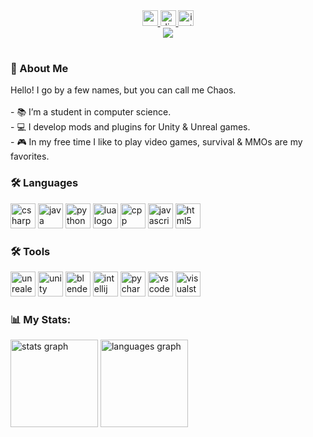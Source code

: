 <br clear="both">

###

<div align="center">
  <a href="https://www.youtube.com/channel/UC8SPmC7HALFDNCfsODfGb4Q">
    <img src="https://img.shields.io/static/v1?message=Youtube&logo=youtube&label=&color=FF0000&logoColor=white" height="25" alt="youtube logo"  />
  </a>
  <a href="https://discord.gg/8WXCWwMRGr">
    <img src="https://img.shields.io/static/v1?message=Discord&logo=discord&label=&color=7289DA&logoColor=white" height="25" alt="discord logo"  />
  </a>
  <a href="https://www.twitch.tv/averagechaos_">
    <img src="https://img.shields.io/static/v1?message=Twitch&logo=twitch&label=&color=6441a5&logoColor=white" height="25" alt="instagram logo"  />
  </a>
</div>

<div align="center">
  <img src="https://visitor-badge.laobi.icu/badge?page_id=averagechaos.averagechaos&left_text=Views"  />
</div>

<h1></h1>

###

<h3>👋 About Me</h3>
<p>
  Helloǃ I go by a few names‚ but you can call me Chaos․
  <br>
  <br>- 📚 I’m a student in computer science.
  <br>- 💻 I develop mods and plugins for Unity & Unreal games.
  <br>- 🎮 In my free time I like to play video games, survival & MMOs are my favorites.
</p>

###

<div>
  <h3>🛠 Languages</h3>
  <img src="https://cdn.jsdelivr.net/gh/devicons/devicon/icons/csharp/csharp-original.svg" height="40" alt="csharp logo" />
  <img src="https://cdn.jsdelivr.net/gh/devicons/devicon/icons/java/java-original.svg" height="40" alt="java logo" />
  <img src="https://skillicons.dev/icons?i=py" height="40" alt="python logo" />
  <img src="https://cdn.jsdelivr.net/gh/devicons/devicon/icons/lua/lua-original.svg" height="40" alt="lua logo"  />
  <img src="https://cdn.jsdelivr.net/gh/devicons/devicon/icons/cplusplus/cplusplus-original.svg" height="40" alt="cpp logo"  />
  <img src="https://cdn.jsdelivr.net/gh/devicons/devicon/icons/javascript/javascript-original.svg" height="40" alt="javascript logo"  />
  <img src="https://cdn.jsdelivr.net/gh/devicons/devicon/icons/html5/html5-original.svg" height="40" alt="html5 logo"  />
</div>

<div>
  <h3>🛠 Tools</h3>
  <img src="https://cdn.jsdelivr.net/gh/devicons/devicon/icons/unrealengine/unrealengine-original.svg" height="40" alt="unrealengine logo"  />
  <img src="https://cdn.jsdelivr.net/gh/devicons/devicon/icons/unity/unity-original.svg" height="40" alt="unity logo"  />
  <img src="https://cdn.jsdelivr.net/gh/devicons/devicon/icons/blender/blender-original.svg" height="40" alt="blender logo"  />
  <img src="https://cdn.jsdelivr.net/gh/devicons/devicon/icons/intellij/intellij-original.svg" height="40" alt="intellij logo"  />
  <img src="https://cdn.jsdelivr.net/gh/devicons/devicon/icons/pycharm/pycharm-original.svg" height="40" alt="pycharm logo"  />
  <img src="https://cdn.jsdelivr.net/gh/devicons/devicon/icons/vscode/vscode-original.svg" height="40" alt="vscode logo"  />
  <img src="https://cdn.jsdelivr.net/gh/devicons/devicon/icons/visualstudio/visualstudio-plain.svg" height="40" alt="visualstudio logo"  />
</div>

###

<div>
<h3>📊 My Stats:</h3>
<img src="https://github-readme-stats.vercel.app/api?username=averagechaos&hide_title=false&hide_rank=false&show_icons=true&include_all_commits=true&count_private=true&disable_animations=false&theme=dracula&locale=en&hide_border=false&order=1" height="140" alt="stats graph"  />
<img src="https://github-readme-stats.vercel.app/api/top-langs?username=averagechaos&locale=en&hide_title=false&layout=compact&card_width=320&langs_count=5&theme=dracula&hide_border=false&order=2" height="140" alt="languages graph"  />
</div>